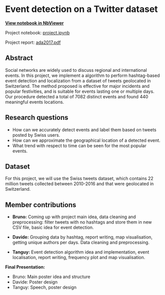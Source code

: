 # Event detection on a Twitter dataset
[**View notebook in NbViewer**](https://nbviewer.jupyter.org/github/brunowicht/ada_project/blob/master/project/project.ipynb)

Project notebook: [project.ipynb](project.ipynb)

Project report: [ada2017.pdf](report/ada2017.pdf)

## Abstract
Social networks are widely used to discuss regional and international events. In this project, we implement a algorithm to perform hashtag-based event detection and localization from a dataset of tweets geolocated in Switzerland. The method proposed is effective for major incidents and popular festivities, and is suitable for events lasting one or multiple days. Our procedure detected a total of 7082 distinct events and found 440 meaningful events locations.

## Research questions
- How can we accurately detect events and label them based on tweets posted by Swiss users.
- How can we approximate the geographical location of a detected event.
- What trend with respect to time can be seen for the most popular events.

## Dataset
For this project, we will use the Swiss tweets dataset, which contains 22 million tweets collected between 2010-2016 and that were geolocated in Switzerland.

## Member contributions
- **Bruno:** Coming up with project main idea, data cleaning and preprocessing: filter tweets with no hashtags and store them in new CSV file, basic idea for event detection.

- **Davide:** Grouping data by hashtag, report writing, map visualisation, getting unique authors per days. Data cleaning and preprocessing.

- **Tanguy:** Event detection algorithm idea and implementation, event localisation, report writing, frequency plot and map visualisation.

**Final Presentation:**
- Bruno: Main poster idea and structure
- Davide: Poster design
- Tanguy: Speech, poster design
